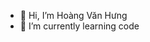 - 👋 Hi, I’m Hoàng Văn Hưng
- 🌱 I’m currently learning code

<!---
HungHoangXD/HungHoangXD is a ✨ special ✨ repository because its `README.md` (this file) appears on your GitHub profile.
You can click the Preview link to take a look at your changes.
--->
